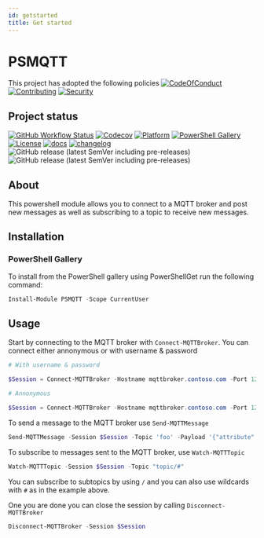 ```yaml
---
id: getstarted
title: Get started
---
```

# PSMQTT

This project has adopted the following policies [![CodeOfConduct](https://img.shields.io/badge/Code%20Of%20Conduct-gray)](https://github.com/hanpq/PSMQTT/blob/main/.github/CODE_OF_CONDUCT.md) [![Contributing](https://img.shields.io/badge/Contributing-gray)](https://github.com/hanpq/PSMQTT/blob/main/.github/CONTRIBUTING.md) [![Security](https://img.shields.io/badge/Security-gray)](https://github.com/hanpq/PSMQTT/blob/main/.github/SECURITY.md)

## Project status
[![GitHub Workflow Status](https://img.shields.io/github/actions/workflow/status/hanpq/PSMQTT/build.yml?branch=main&label=build&logo=github)](https://github.com/hanpq/PSMQTT/actions/workflows/build.yml) [![Codecov](https://img.shields.io/codecov/c/github/hanpq/PSMQTT?logo=codecov&token=qJqWlwMAiD)](https://codecov.io/gh/hanpq/PSMQTT) [![Platform](https://img.shields.io/powershellgallery/p/PSMQTT?logo=ReasonStudios)](https://img.shields.io/powershellgallery/p/PSMQTT) [![PowerShell Gallery](https://img.shields.io/powershellgallery/dt/PSMQTT?label=downloads)](https://www.powershellgallery.com/packages/PSMQTT) [![License](https://img.shields.io/github/license/hanpq/PSMQTT)](https://github.com/hanpq/PSMQTT/blob/main/LICENSE) [![docs](https://img.shields.io/badge/docs-getps.dev-blueviolet)](https://getps.dev/modules/PSMQTT/getstarted) [![changelog](https://img.shields.io/badge/changelog-getps.dev-blueviolet)](https://github.com/hanpq/PSMQTT/blob/main/CHANGELOG.md) ![GitHub release (latest SemVer including pre-releases)](https://img.shields.io/github/v/release/hanpq/PSMQTT?label=version&sort=semver) ![GitHub release (latest SemVer including pre-releases)](https://img.shields.io/github/v/release/hanpq/PSMQTT?include_prereleases&label=prerelease&sort=semver)

## About

This powershell module allows you to connect to a MQTT broker and post new messages as well as subscribing to a topic to receive new messages.

## Installation

### PowerShell Gallery

To install from the PowerShell gallery using PowerShellGet run the following command:

```powershell
Install-Module PSMQTT -Scope CurrentUser
```

## Usage

Start by connecting to the MQTT broker with `Connect-MQTTBroker`. You can connect either annonymous or with username & password

```powershell
# With username & password

$Session = Connect-MQTTBroker -Hostname mqttbroker.contoso.com -Port 1234 -Username mqttuser -Password (ConvertTo-SecureString -String 'P@ssw0rd1' -AsPlainText -Force)

# Annonymous

$Session = Connect-MQTTBroker -Hostname mqttbroker.contoso.com -Port 1234
```

To send a message to the MQTT broker use `Send-MQTTMessage`

```powershell
Send-MQTTMessage -Session $Session -Topic 'foo' -Payload '{"attribute":"value"}'
```

To subscribe to messages sent to the MQTT broker, use `Watch-MQTTTopic`

```powershell
Watch-MQTTTopic -Session $Session -Topic "topic/#"
```

You can subscribe to subtopics by using `/` and you can also use wildcards with `#` as in the example above.

One you are done you can close the session by calling `Disconnect-MQTTBroker`

```powershell
Disconnect-MQTTBroker -Session $Session
```

